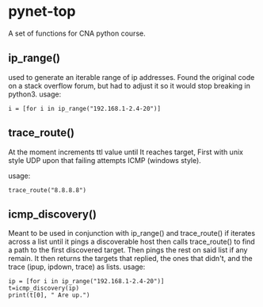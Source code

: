# pynet-top

A set of functions for CNA python course.

## ip_range()
used to generate an iterable range of ip addresses. Found the original code on a stack overflow forum, but had to adjust it so it would stop breaking in python3.
usage:
```
i = [for i in ip_range("192.168.1-2.4-20")]
```


## trace_route()
At the moment increments ttl value until It reaches target, First with unix style UDP upon that failing attempts ICMP (windows style).

usage:
```
trace_route("8.8.8.8")
```

## icmp_discovery()

Meant to be used in conjunction with ip_range() and trace_route() if iterates across a list until it pings a discoverable host then calls trace_route() to find a path to the first discovered target. Then pings the rest on said list if any remain. It then returns the targets that replied, the ones that didn't, and the trace (ipup, ipdown, trace) as lists.
usage:
```
ip = [for i in ip_range("192.168.1-2.4-20")]
t=icmp_discovery(ip)
print(t[0], " Are up.")
```
